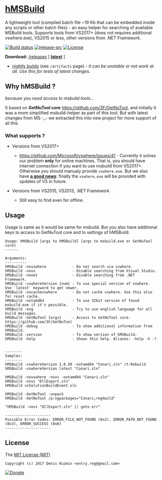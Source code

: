# [hMSBuild](https://github.com/3F/hMSBuild)

A lightweight tool (compiled batch file ~19 Kb that can be embedded inside any scripts or other batch files) - an easy helper for searching of available MSBuild tools. Supports tools from VS2017+ (does not requires additional vswhere.exe), VS2015 or less, other versions from .NET Framework.


[![Build status](https://ci.appveyor.com/api/projects/status/tusiutft7a0ei109/branch/master?svg=true)](https://ci.appveyor.com/project/3Fs/hmsbuild/branch/master) [![release-src](https://img.shields.io/github/release/3F/hMSBuild.svg)](https://github.com/3F/hMSBuild/releases/latest) [![License](https://img.shields.io/badge/License-MIT-74A5C2.svg)](https://github.com/3F/hMSBuild/blob/master/License.txt)

**Download:** [/releases](https://github.com/3F/hMSBuild/releases) [ **[latest](https://github.com/3F/hMSBuild/releases/latest)** ]
* [nightly builds](https://ci.appveyor.com/project/3Fs/hmsbuild/history) (see `/artifacts` page) - *it can be unstable or not work at all. Use this for tests of latest changes.*


## Why hMSBuild ?

*because you need access to msbuild tools...* 

It based on **GetNuTool core** https://github.com/3F/GetNuTool, and initially it was a more simplified msbuild-helper as part of this tool. But with latest changes from MS -_- we extracted this into new project for more support of all this.

### What supports ?

* Versions from VS2017+ 
    * https://github.com/Microsoft/vswhere/issues/41 - Currently it solves our problem **only** for online machines. That is, you should have internet connection if you want to use msbuild from VS2017+. Otherwise you should manualy provide `vswhere.exe`. But we also have **[a good news](https://github.com/Microsoft/vswhere/issues/41#issuecomment-291943221)**: finally the `vswhere.exe` will be provided with updates of VS in future.
    
* Versions from VS2015, VS2013, .NET Framework
    * Still easy to find even for offline.
    
## Usage

Usage is same as it would be same for msbuild. But you also have additional keys to access to GetNuTool core and to settings of hMSBuild:

```
Usage: hMSBuild [args to hMSBuild] [args to msbuild.exe or GetNuTool core]
------

Arguments:
----------
hMSBuild -novswhere            - Do not search via vswhere.
hMSBuild -novs                 - Disable searching from Visual Studio.
hMSBuild -nonet                - Disable searching from .NET Framework.
hMSBuild -vswhereVersion {num} - To use special version of vswhere. Use `latest` keyword to get newer.
hMSBuild -nocachevswhere       - Do not cache vswhere. Use this also for reset cache.
hMSBuild -notamd64             - To use 32bit version of found msbuild.exe if it's possible.
hMSBuild -eng                  - Try to use english language for all build messages.
hMSBuild -GetNuTool {args}     - Access to GetNuTool core. https://github.com/3F/GetNuTool
hMSBuild -debug                - To show additional information from hMSBuild.
hMSBuild -version              - To show version of hMSBuild.
hMSBuild -help                 - Shows this help. Aliases: -help -h -?


--------
Samples:
--------
hMSBuild -vswhereVersion 1.0.50 -notamd64 "Conari.sln" /t:Rebuild
hMSBuild -vswhereVersion latest "Conari.sln"

hMSBuild -novswhere -novs -notamd64 "Conari.sln"
hMSBuild -novs "DllExport.sln"
hMSBuild vsSolutionBuildEvent.sln

hMSBuild -GetNuTool -unpack
hMSBuild -GetNuTool /p:ngpackages="Conari;regXwild"

"hMSBuild -novs "DllExport.sln" || goto err"

---------------------
Possible Error Codes: ERROR_FILE_NOT_FOUND (0x2), ERROR_PATH_NOT_FOUND (0x3), ERROR_SUCCESS (0x0)
---------------------
```

## License

The [MIT License (MIT)](https://github.com/3F/hMSBuild/blob/master/License.txt)

```
Copyright (c) 2017 Denis Kuzmin <entry.reg@gmail.com>
```

[![Donate](https://www.paypalobjects.com/en_US/i/btn/btn_donate_SM.gif)](https://www.paypal.com/cgi-bin/webscr?cmd=_donations&business=entry%2ereg%40gmail%2ecom&lc=US&item_name=3F%2dOpenSource%20%5b%20github%2ecom%2f3F&currency_code=USD&bn=PP%2dDonationsBF%3abtn_donate_SM%2egif%3aNonHosted)